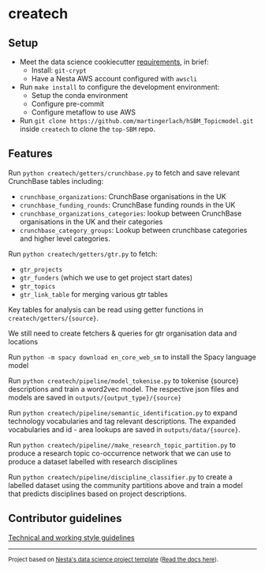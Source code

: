 # createch

## Setup

- Meet the data science cookiecutter [requirements](http://nestauk.github.io/ds-cookiecutter), in brief:
  - Install: `git-crypt`
  - Have a Nesta AWS account configured with `awscli`
- Run `make install` to configure the development environment:
  - Setup the conda environment
  - Configure pre-commit
  - Configure metaflow to use AWS
- Run `git clone https://github.com/martingerlach/hSBM_Topicmodel.git` inside `createch` to clone the `top-SBM` repo.

## Features

Run `python createch/getters/crunchbase.py` to fetch and save relevant CrunchBase tables including:

- `crunchbase_organizations`: CrunchBase organisations in the UK
- `crunchbase_funding_rounds`: CrunchBase funding rounds in the UK
- `crunchbase_organizations_categories`: lookup between CrunchBase organisations in the UK and their categories
- `crunchbase_category_groups`: Lookup between crunchbase categories and higher level categories.

Run `python createch/getters/gtr.py` to fetch:

- `gtr_projects`
- `gtr_funders` (which we use to get project start dates)
- `gtr_topics`
- `gtr_link_table` for merging various gtr tables

Key tables for analysis can be read using getter functions in `createch/getters/{source}`.

We still need to create fetchers & queries for gtr organisation data and locations

Run `python -m spacy download en_core_web_sm` to install the Spacy language model

Run `python createch/pipeline/model_tokenise.py` to tokenise {source} descriptions and train a word2vec model. The respective json files and models are saved in `outputs/{output_type}/{source}`

Run `python createch/pipeline/semantic_identification.py` to expand technology vocabularies and tag relevant descriptions. The expanded vocabularies and id - area lookups are saved in `outputs/data/{source}`.

Run `python createch/pipeline//make_research_topic_partition.py` to produce a research topic co-occurrence network that we can use to produce a dataset labelled with research disciplines

Run `python createch/pipeline/discipline_classifier.py` to create a labelled dataset using the community partitions above and train a model that predicts disciplines based on project descriptions.

## Contributor guidelines

[Technical and working style guidelines](https://github.com/nestauk/ds-cookiecutter/blob/master/GUIDELINES.md)

---

<small><p>Project based on <a target="_blank" href="https://github.com/nestauk/ds-cookiecutter">Nesta's data science project template</a>
(<a href="http://nestauk.github.io/ds-cookiecutter">Read the docs here</a>).
</small>
